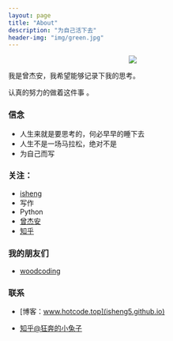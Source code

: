 ```yaml
---
layout: page
title: "About"
description: "为自己活下去"
header-img: "img/green.jpg"
---
```



<center>
    <p><img src="https://huasp-my.sharepoint.cn/personal/zengjiean_o2o_huas_edu_gr/_layouts/15/guestaccess.aspx?guestaccesstoken=J8s7B35XpsOoQWV8k47XbupysJRvCVZXIY%2fbSzTA%2ff8%3d&docid=07d5035e360624c1e84acb1f05ce6a27b" align="center"></p>
</center>

我是曾杰安，我希望能够记录下我的思考。

认真的努力的做着这件事 。

### 信念


- 人生来就是要思考的，何必早早的睡下去
- 人生不是一场马拉松，绝对不是
- 为自己而写


### 关注：


- [isheng](http://www.github.com/isheng5)
- 写作
- Python
- [曾杰安](http://isheng5.github.io)
- [知乎](https://www.zhihu.com/people/isheng5)



### 我的朋友们

- [woodcoding](http://woodcoding.com)


### 联系

- [博客：www.hotcode.top](isheng5.github.io)

- [知乎@狂奔的小兔子](http://www.zhihu.com/people/isheng5)
